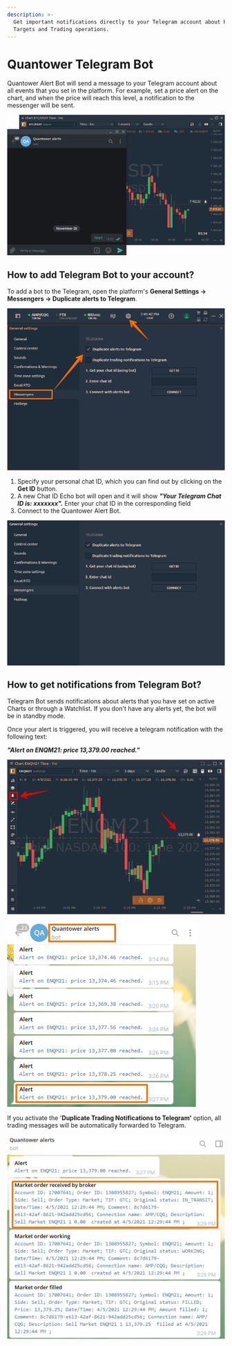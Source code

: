 ```yaml
---
description: >-
  Get important notifications directly to your Telegram account about Price
  Targets and Trading operations.
---
```


# Quantower Telegram Bot

Quantower Alert Bot will send a message to your Telegram account about all events that you set in the platform. For example, set a price alert on the chart, and when the price will reach this level, a notification to the messenger will be sent.

![](../.gitbook/assets/telegram-alerts.gif)

## How to add Telegram Bot to your account?

To add a bot to the Telegram, open the platform's **General Settings -&gt; Messengers -&gt; Duplicate alerts to Telegram**.

![Open General Setting for adding Quantower Telegram Bot](../.gitbook/assets/image%20%28171%29.png)

1. Specify your personal chat ID, which you can find out by clicking on the **Get ID** button. 
2. A new Chat ID Echo bot will open and it will show _**"Your Telegram Chat ID is: xxxxxxx".**_ Enter your chat ID in the corresponding field
3. Connect to the Quantower Alert Bot.

![](../.gitbook/assets/image%20%28137%29.png)

## How to get notifications from Telegram Bot?

Telegram Bot sends notifications about alerts that you have set on active Charts or through a Watchlist. If you don't have any alerts yet, the bot will be in standby mode.

Once your alert is triggered, you will receive a telegram notification with the following text: 

_**"Alert on ENQM21: price 13,379.00 reached."**_

![](../.gitbook/assets/image%20%28173%29.png)

![](../.gitbook/assets/image%20%28172%29.png)

If you activate the '**Duplicate Trading Notifications to Telegram'** option, all trading messages will be automatically forwarded to Telegram.

![Duplicate trading notiffications to Telegram with Quantower Bot ](../.gitbook/assets/image%20%28169%29.png)

